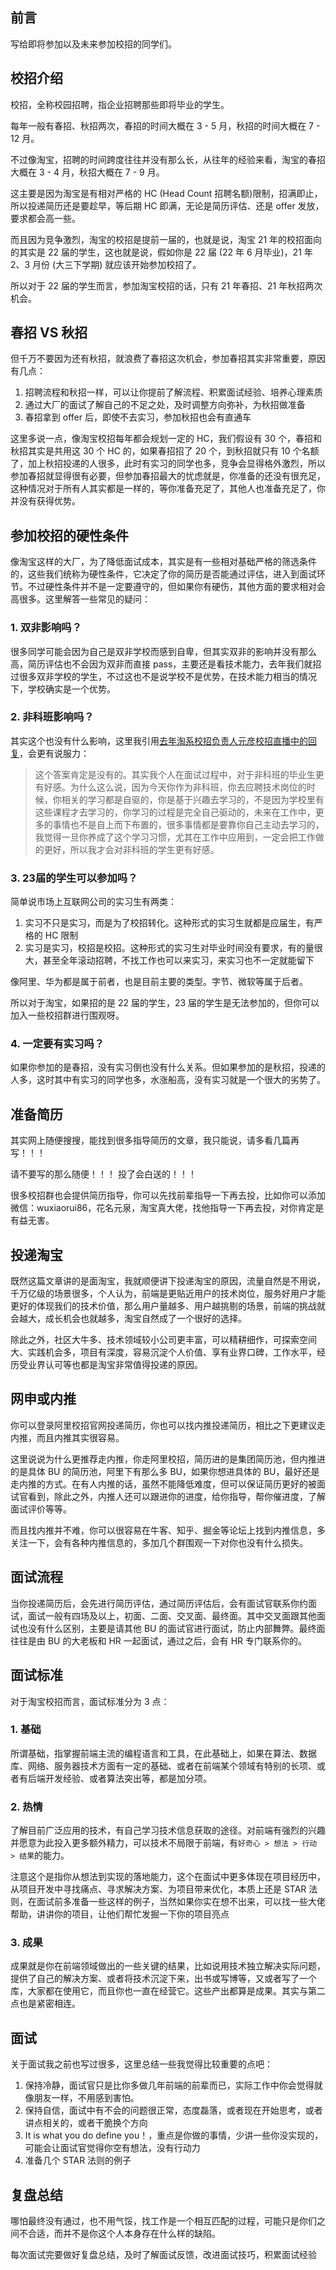 ## 前言

写给即将参加以及未来参加校招的同学们。

## 校招介绍

校招，全称校园招聘，指企业招聘那些即将毕业的学生。

每年一般有春招、秋招两次，春招的时间大概在 3 - 5 月，秋招的时间大概在 7 - 12 月。

不过像淘宝，招聘的时间跨度往往并没有那么长，从往年的经验来看，淘宝的春招大概在 3 - 4 月，秋招大概在 7 - 9 月。

这主要是因为淘宝是有相对严格的 HC  (Head Count 招聘名额)限制，招满即止，所以投递简历还是要趁早，等后期 HC 即满，无论是简历评估、还是 offer 发放，要求都会高一些。

而且因为竞争激烈，淘宝的校招是提前一届的，也就是说，淘宝 21 年的校招面向的其实是 22 届的学生，这也就是说，假如你是 22 届 (22 年 6 月毕业)，21 年 2、3 月份 (大三下学期) 就应该开始参加校招了。

所以对于 22 届的学生而言，参加淘宝校招的话，只有 21 年春招、21 年秋招两次机会。

## 春招 VS 秋招

但千万不要因为还有秋招，就浪费了春招这次机会，参加春招其实非常重要，原因有几点：

1. 招聘流程和秋招一样，可以让你提前了解流程、积累面试经验、培养心理素质
2. 通过大厂的面试了解自己的不足之处，及时调整方向弥补，为秋招做准备
3. 春招拿到 offer 后，即使不去实习，参加秋招也会有直通车

这里多说一点，像淘宝校招每年都会规划一定的 HC，我们假设有 30 个，春招和秋招其实是共用这 30 个 HC 的，如果春招招了 20 个，到秋招就只有 10 个名额了，加上秋招投递的人很多，此时有实习的同学也多，竞争会显得格外激烈，所以参加春招就显得很有必要，但参加春招最大的忧虑就是，你准备的还没有很充足，这种情况对于所有人其实都是一样的，等你准备充足了，其他人也准备充足了，你并没有获得优势。

## 参加校招的硬性条件

像淘宝这样的大厂，为了降低面试成本，其实是有一些相对基础严格的筛选条件的，这些我们统称为硬性条件，它决定了你的简历是否能通过评估，进入到面试环节。不过硬性条件并不是一定要遵守的，但如果你有硬伤，其他方面的要求相对会高很多。这里解答一些常见的疑问：

### 1. 双非影响吗？

很多同学可能会因为自己是双非学校而感到自卑，但其实双非的影响并没有那么高，简历评估也不会因为双非而直接 pass，主要还是看技术能力，去年我们就招过很多双非学校的学生，不过这也不是说学校不是优势，在技术能力相当的情况下，学校确实是一个优势。

### 2. 非科班影响吗？

其实这个也没有什么影响，这里我引用[去年淘系校招负责人元彦校招直播中的回复](https://juejin.cn/post/6844904126438965256)，会更有说服力：

> 这个答案肯定是没有的。其实我个人在面试过程中，对于非科班的毕业生更有好感。为什么这么说，因为今天你作为非科班，你去应聘技术岗位的时候，你相关的学习都是自驱的，你是基于兴趣去学习的，不是因为学校里有这些课程才去学习的，你学习的过程是完全自己驱动的，未来在工作中，更多的事情也不是自上而下布置的，很多事情都是要靠你自己主动去学习的，我觉得一旦你养成了这个学习习惯，尤其在工作中应用到，一定会把工作做的更好，所以我才会对非科班的学生更有好感。
> 
### 3. 23届的学生可以参加吗？

简单说市场上互联网公司的实习生有两类：

1. 实习不只是实习，而是为了校招转化。这种形式的实习生就都是应届生，有严格的 HC 限制
2. 实习是实习，校招是校招。这种形式的实习生对毕业时间没有要求，有的量很大，甚至全年滚动招聘，不找工作也可以来实习，来实习也不一定就能留下

像阿里、华为都是属于前者，也是目前主要的类型。字节、微软等属于后者。

所以对于淘宝，如果招的是 22 届的学生，23 届的学生是无法参加的，但你可以加入一些校招群进行围观呀。

### 4. 一定要有实习吗？

如果你参加的是春招，没有实习倒也没有什么关系。但如果参加的是秋招，投递的人多，这时其中有实习的同学也多，水涨船高，没有实习就是一个很大的劣势了。

## 准备简历

其实网上随便搜搜，能找到很多指导简历的文章，我只能说，请多看几篇再写！！！

请不要写的那么随便！！！ 投了会白送的！！！

很多校招群也会提供简历指导，你可以先找前辈指导一下再去投，比如你可以添加微信：wuxiaorui86，花名元泉，淘宝真大佬，找他指导一下再去投，对你肯定是有益无害。

## 投递淘宝

既然这篇文章讲的是面淘宝，我就顺便讲下投递淘宝的原因，流量自然是不用说，千万亿级的场景很多，个人认为，前端是更贴近用户的技术岗位，服务好用户才能更好的体现我们的技术价值，那么用户量越多、用户越挑剔的场景，前端的挑战就会越大，成长机会也就越多，淘宝自然成了一个很好的选择。

除此之外，社区大牛多、技术领域较小公司更丰富，可以精耕细作，可探索空间大、实践机会多，项目有深度，容易沉淀个人价值、享有业界口碑，工作水平，经历受业界认可等也都是淘宝非常值得投递的原因。

## 网申或内推

你可以登录阿里校招官网投递简历，你也可以找内推投递简历，相比之下更建议走内推，而且内推其实很容易。

这里说说为什么更推荐走内推，你走阿里校招，简历进的是集团简历池，但内推进的是具体 BU 的简历池，阿里下有那么多 BU，如果你想进具体的 BU，最好还是走内推的方式。在有人内推的话，虽然不能降低难度，但可以保证简历更好的被面试官看到，除此之外，内推人还可以跟进你的进度，给你指导，帮你催进度，了解面试评价等等。

而且找内推并不难，你可以很容易在牛客、知乎、掘金等论坛上找到内推信息，多关注一下，会有各种内推信息的，多加几个群围观一下对你也没有什么损失。

## 面试流程

当你投递简历后，会先进行简历评估，通过简历评估后，会有面试官联系你约面试，面试一般有四场及以上，初面、二面、交叉面、最终面。其中交叉面跟其他面试也没有什么区别，主要是请其他 BU 的面试官进行面试，防止内部舞弊。最终面往往是由 BU 的大老板和 HR 一起面试，通过之后，会有 HR 专门联系你的。

## 面试标准

对于淘宝校招而言，面试标准分为 3 点：

### 1. 基础

所谓基础，指掌握前端主流的编程语言和工具，在此基础上，如果在算法、数据库、网络、服务器技术方面有一定的基础、或者在前端某个领域有特别的长项、或者有后端开发经验、或者算法突出等，都是加分项。

### 2. 热情

了解目前广泛应用的技术，有自己学习技术信息获取的途径。对前端有强烈的兴趣并愿意为此投入更多额外精力，可以技术不局限于前端，有`好奇心 > 想法 > 行动 > 结果`的能力。

注意这个是指你从想法到实现的落地能力，这个在面试中更多体现在项目经历中，从项目开发中寻找痛点、寻求解决方案、为项目带来优化，本质上还是 STAR 法则，在面试前多准备一些这样的例子，当然如果你实在想不出来，可以找一些大佬帮助，讲讲你的项目，让他们帮忙发掘一下你的项目亮点

### 3. 成果

成果就是你在前端领域做出的一些关键的结果，比如说用技术独立解决实际问题，提供了自己的解决方案、或者将技术沉淀下来，出书或写博等，又或者写了一个库，大家都在使用它，而且你也一直在经营它。这些产出都算是成果。其实与第二点也是紧密相连。

## 面试

关于面试我之前也写过很多，这里总结一些我觉得比较重要的点吧：
1. 保持冷静，面试官只是比你多做几年前端的前辈而已，实际工作中你会觉得就像朋友一样，不用感到害怕。
2. 保持自信，面试中有不会的问题很正常，态度磊落，或者现在开始思考，或者讲点相关的，或者干脆换个方向
3. It is what you do define you！，重点是你做的事情，少讲一些你没实现的，可能会让面试官觉得你空有想法，没有行动力
4. 准备几个 STAR 法则的例子

## 复盘总结

哪怕最终没有通过，也不用气馁，找工作是一个相互匹配的过程，可能只是你们之间不合适，而并不是你这个人本身存在什么样的缺陷。

每次面试完要做好复盘总结，及时了解面试反馈，改进面试技巧，积累面试经验